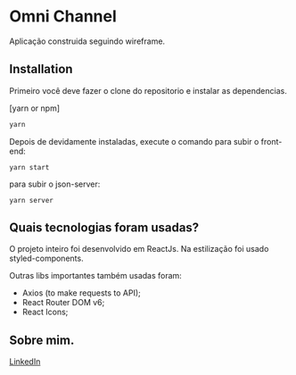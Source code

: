 # Omni Channel

Aplicação construida seguindo wireframe.

## Installation

Primeiro você deve fazer o clone do repositorio e instalar as dependencias.

[yarn or npm]

```bash
yarn
```

Depois de devidamente instaladas, execute o comando para subir o front-end:

```
yarn start
```

para subir o json-server:

```
yarn server
```

## Quais tecnologias foram usadas?

O projeto inteiro foi desenvolvido em ReactJs. Na estilização foi usado styled-components.

Outras libs importantes também usadas foram:

- Axios (to make requests to API);
- React Router DOM v6;
- React Icons;

## Sobre mim.

[LinkedIn](https://www.linkedin.com/in/wendres-lucas)
